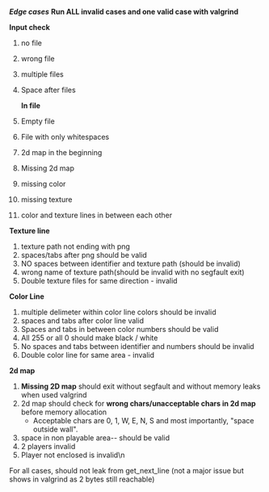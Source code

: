 ***Edge cases***
**Run **ALL** invalid cases and one valid case with valgrind**


**Input check**

1. no file
2. wrong file
3. multiple files
4. Space after files


   **In file**

1. Empty file
2. File with only whitespaces
3. 2d map in the beginning
4. Missing 2d map
5. missing color
6. missing texture
7. color and texture lines in between each other


**Texture line**

1. texture path not ending with png
2. spaces/tabs after png should be valid
3. NO spaces between identifier and texture path (should be invalid)
4. wrong name of texture path(should be invalid with no segfault exit)
5. Double texture files for same direction - invalid


**Color Line**

1. multiple delimeter within color line colors should be invalid
2. spaces and tabs after color line valid
3. Spaces and tabs in between color numbers should be valid
4. All 255 or all 0 should make black / white
5. No spaces and tabs between identifier and numbers should be invalid
6. Double color line for same area - invalid


**2d map**

1. **Missing 2D map** should exit without segfault and without memory leaks when used valgrind
2. 2d map should check for **wrong chars/unacceptable chars in 2d map** before memory allocation
   - Acceptable chars are 0, 1, W, E, N, S and most importantly, "space outside wall".
3. space in non playable area-- should be valid
4. 2 players invalid
5. Player not enclosed is invalid\n


For all cases, should not leak from get_next_line (not a major issue but shows in valgrind as 2 bytes still reachable) 
